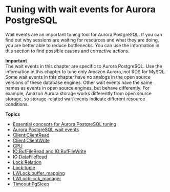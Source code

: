 # Tuning with wait events for Aurora PostgreSQL<a name="AuroraPostgreSQL.Tuning"></a>

Wait events are an important tuning tool for Aurora PostgreSQL\. If you can find out why sessions are waiting for resources and what they are doing, you are better able to reduce bottlenecks\. You can use the information in this section to find possible causes and corrective actions\.

**Important**  
The wait events in this chapter are specific to Aurora PostgreSQL\. Use the information in this chapter to tune only Amazon Aurora, not RDS for MySQL\.   
Some wait events in this chapter have no analogs in the open source versions of these database engines\. Other wait events have the same names as events in open source engines, but behave differently\. For example, Amazon Aurora storage works differently from open source storage, so storage\-related wait events indicate different resource conditions\.

**Topics**
+ [Essential concepts for Aurora PostgreSQL tuning](AuroraPostgreSQL.Tuning.concepts.md)
+ [Aurora PostgreSQL wait events](AuroraPostgreSQL.Tuning.concepts.summary.md)
+ [Client:ClientRead](apg-waits.clientread.md)
+ [Client:ClientWrite](apg-waits.clientwrite.md)
+ [CPU](apg-waits.cpu.md)
+ [IO:BufFileRead and IO:BufFileWrite](apg-waits.iobuffile.md)
+ [IO:DataFileRead](apg-waits.iodatafileread.md)
+ [Lock:Relation](apg-waits.lockrelation.md)
+ [Lock:tuple](apg-waits.locktuple.md)
+ [LWLock:buffer\_mapping](apg-waits.lwl-buffer-mapping.md)
+ [LWLock:lock\_manager](apg-waits.lw-lock-manager.md)
+ [Timeout:PgSleep](apg-waits.timeoutpgsleep.md)